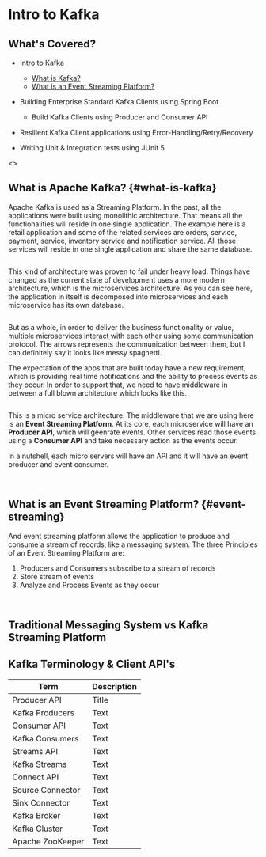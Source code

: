 # Intro to Kafka

## What's Covered?
- Intro to Kafka
  - [What is Kafka?](#what-is-kafka)
  - [What is an Event Streaming Platform?](#event-streaming)

- Building Enterprise Standard Kafka Clients using Spring Boot
  - Build Kafka Clients using Producer and Consumer API

- Resilient Kafka Client applications using Error-Handling/Retry/Recovery

- Writing Unit & Integration tests using JUnit 5

<>

## What is Apache Kafka? {#what-is-kafka}
Apache Kafka is used as a Streaming Platform.  In the past, all the applications were built using monolithic architecture.  That means all the functionalities will reside in one single application.
The example here is a retail application and some of the related services are orders, service, payment, service, inventory service and notification service. All those services will reside in one single application and share the same database.

<img>

This kind of architecture was proven to fail under heavy load.  Things have changed as the current state of development uses a more modern architecture, which is the microservices architecture.  As you can see here, the application in itself is decomposed into microservices and each microservice has its own database.

<img>

But as a whole, in order to deliver the business functionality or value, multiple microservices interact with each other using some communication protocol.  The arrows represents the communication between them, but I can definitely say it looks like messy spaghetti.

The expectation of the apps that are built today have a new requirement, which is providing real time notifications and the ability to process events as they occur.  In order to support that, we need to have middleware in between a full blown architecture which looks like this.

<img>

This is a micro service architecture.  The middleware that we are using here is an **Event Streaming Platform**.  At its core, each microservice will have an **Producer API**, which will geenrate events. Other services read those events using a **Consumer API** and take necessary action as the events occur. 

In a nutshell, each micro servers will have an API and it will have an event producer and event consumer.

<br>

## What is an Event Streaming Platform? {#event-streaming}
And event streaming platform allows the application to produce and consume a stream of records, like a messaging system. The three Principles of an Event Streaming Platform are:

1. Producers and Consumers subscribe to a stream of records
2. Store stream of events
3. Analyze and Process Events as they occur

<br>

## Traditional Messaging System vs Kafka Streaming Platform


## Kafka Terminology & Client API's

| Term      | Description |
| ----------- | ----------- |
| Producer API      | Title       |
| Kafka Producers   | Text        |
| Consumer API   | Text        |
| Kafka Consumers   | Text        |
| Streams API   | Text        |
| Kafka Streams   | Text        |
| Connect API   | Text        |
| Source Connector   | Text        |
| Sink Connector   | Text        |
| Kafka Broker   | Text        |
| Kafka Cluster   | Text        |
| Apache ZooKeeper   | Text        |